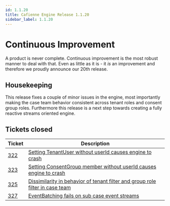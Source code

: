 ```yaml
---
id: 1.1.20
title: Cafienne Engine Release 1.1.20
sidebar_label: 1.1.20
---
```


# Continuous Improvement

A product is never complete. Continuous improvement is the most robust manner to deal with that.
Even as little as it is - it _is_ an improvement and therefore we proudly announce our 20th release.

## Housekeeping

This release fixes a couple of minor issues in the engine, most importantly making the case team behavior consistent across tenant roles and consent group roles.
Furthermore this release is a next step towards creating a fully reactive streams oriented engine.

## Tickets closed

| Ticket   | Description |
|----------|-------------|
| [322](https://github.com/cafienne/cafienne-engine/issues/322) | [Setting TenantUser without userId causes engine to crash](https://github.com/cafienne/cafienne-engine/issues/322)
| [323](https://github.com/cafienne/cafienne-engine/issues/323) | [Setting ConsentGroup member without userId causes engine to crash](https://github.com/cafienne/cafienne-engine/issues/323)
| [325](https://github.com/cafienne/cafienne-engine/issues/325) | [Dissimilarity in behavior of tenant filter and group role filter in case team](https://github.com/cafienne/cafienne-engine/issues/325)
| [327](https://github.com/cafienne/cafienne-engine/issues/327) | [EventBatching fails on sub case event streams](https://github.com/cafienne/cafienne-engine/issues/327)
